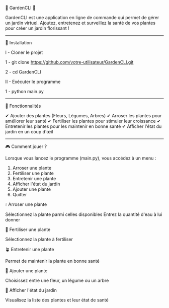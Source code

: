 🌿 GardenCLI 🌱

GardenCLI est une application en ligne de commande qui permet de gérer un jardin virtuel. Ajoutez, entretenez et surveillez la santé de vos plantes pour créer un jardin florissant !

----------------------------------------------------------------------------------------------------------------------------------------------------------------

🚀 Installation

I - Cloner le projet

1 - git clone https://github.com/votre-utilisateur/GardenCLI.git

2 - cd GardenCLI

II - Exécuter le programme

1 - python main.py

----------------------------------------------------------------------------------------------------------------------------------------------------------------

🏡 Fonctionnalités

✔ Ajouter des plantes (Fleurs, Légumes, Arbres)
✔ Arroser les plantes pour améliorer leur santé
✔ Fertiliser les plantes pour stimuler leur croissance
✔ Entretenir les plantes pour les maintenir en bonne santé
✔ Afficher l'état du jardin en un coup d'œil

----------------------------------------------------------------------------------------------------------------------------------------------------------------

🎮 Comment jouer ?

Lorsque vous lancez le programme (main.py), vous accédez à un menu :

1. Arroser une plante
2. Fertiliser une plante
3. Entretenir une plante
4. Afficher l'état du jardin
5. Ajouter une plante
6. Quitter

💧 Arroser une plante

Sélectionnez la plante parmi celles disponibles
Entrez la quantité d'eau à lui donner

🌱 Fertiliser une plante

Sélectionnez la plante à fertiliser

🪴 Entretenir une plante

Permet de maintenir la plante en bonne santé

🌼 Ajouter une plante

Choisissez entre une fleur, un légume ou un arbre

🌳 Afficher l'état du jardin

Visualisez la liste des plantes et leur état de santé
